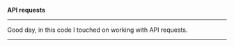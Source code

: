 **API requests**

_______________________________
Good day, in this code I touched on working with API requests.
_______________________________
